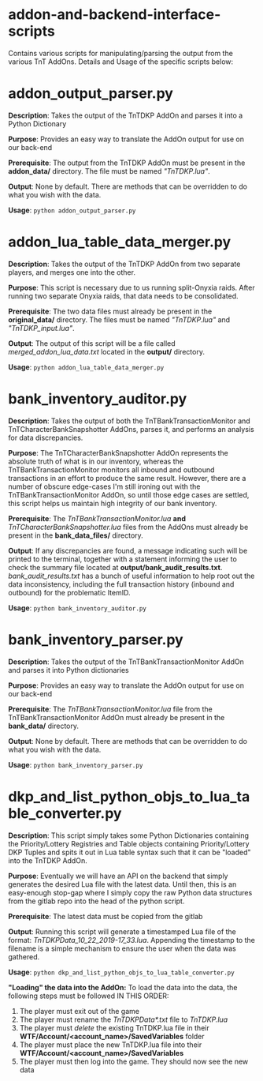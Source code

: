 # addon-and-backend-interface-scripts
Contains various scripts for manipulating/parsing the output from the various TnT AddOns. Details and Usage of the specific scripts below:

# addon_output_parser.py
**Description**: Takes the output of the TnTDKP AddOn and parses it into a Python Dictionary

**Purpose**: Provides an easy way to translate the AddOn output for use on our back-end

**Prerequisite**: The output from the TnTDKP AddOn must be present in the **addon_data/** directory. The file must be named *"TnTDKP.lua"*.

**Output**: None by default. There are methods that can be overridden to do what you wish with the data.

**Usage**: `python addon_output_parser.py`

# addon_lua_table_data_merger.py
**Description**: Takes the output of the TnTDKP AddOn from two separate players, and merges one into the other.

**Purpose**: This script is necessary due to us running split-Onyxia raids. After running two separate Onyxia raids, that data needs to be consolidated.

**Prerequisite**: The two data files must already be present in the **original_data/** directory. The files must be named *"TnTDKP.lua"* and *"TnTDKP_input.lua"*.

**Output**: The output of this script will be a file called *merged_addon_lua_data.txt* located in the **output/** directory.

**Usage**: `python addon_lua_table_data_merger.py`

# bank_inventory_auditor.py
**Description**: Takes the output of both the TnTBankTransactionMonitor and TnTCharacterBankSnapshotter AddOns, parses it, and performs an analysis for data discrepancies.

**Purpose**: The TnTCharacterBankSnapshotter AddOn represents the absolute truth of what is in our inventory, whereas the TnTBankTransactionMonitor monitors all inbound and outbound transactions in an effort to produce the same result. However, there are a number of obscure edge-cases I'm still ironing out with the TnTBankTransactionMonitor AddOn, so until those edge cases are settled, this script helps us maintain high integrity of our bank inventory.

**Prerequisite**: The *TnTBankTransactionMonitor.lua* **and** *TnTCharacterBankSnapshotter.lua* files from the AddOns must already be present in the **bank_data_files/** directory.

**Output**: If any discrepancies are found, a message indicating such will be printed to the terminal, together with a statement informing the user to check the summary file located at **output/bank_audit_results.txt**. *bank_audit_results.txt* has a bunch of useful information to help root out the data inconsistency, including the full transaction history (inbound and outbound) for the problematic ItemID.

**Usage**: `python bank_inventory_auditor.py`

# bank_inventory_parser.py
**Description**: Takes the output of the TnTBankTransactionMonitor AddOn and parses it into Python dictionaries

**Purpose**: Provides an easy way to translate the AddOn output for use on our back-end

**Prerequisite**: The *TnTBankTransactionMonitor.lua* file from the TnTBankTransactionMonitor AddOn must already be present in the **bank_data/** directory.

**Output**: None by default. There are methods that can be overridden to do what you wish with the data.

**Usage**: `python bank_inventory_parser.py`

# dkp_and_list_python_objs_to_lua_table_converter.py
**Description**: This script simply takes some Python Dictionaries containing the Priority/Lottery Registries and Table objects containing Priority/Lottery DKP Tuples and spits it out in Lua table syntax such that it can be "loaded" into the TnTDKP AddOn.

**Purpose**: Eventually we will have an API on the backend that simply generates the desired Lua file with the latest data. Until then, this is an easy-enough stop-gap where I simply copy the raw Python data structures from the gitlab repo into the head of the python script.

**Prerequisite**: The latest data must be copied from the gitlab

**Output**: Running this script will generate a timestamped Lua file of the format: *TnTDKPData_10_22_2019-17_33.lua*. Appending the timestamp to the filename is a simple mechanism to ensure the user when the data was gathered.

**Usage**: `python dkp_and_list_python_objs_to_lua_table_converter.py`

**"Loading" the data into the AddOn:** To load the data into the data, the following steps must be followed IN THIS ORDER:
1. The player must exit out of the game
2. The player must rename the *TnTDKPData\*.txt* file to *TnTDKP.lua*
3. The player must _delete_ the existing TnTDKP.lua file in their **WTF/Account/<account_name>/SavedVariables** folder
4. The player must place the new TnTDKP.lua file into their **WTF/Account/<account_name>/SavedVariables** 
5. The player must then log into the game. They should now see the new data